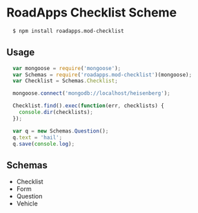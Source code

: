 # RoadApps Checklist Scheme

```bash
  $ npm install roadapps.mod-checklist
```

## Usage

```js
  var mongoose = require('mongoose');
  var Schemas = require('roadapps.mod-checklist')(mongoose);
  var Checklist = Schemas.Checklist;

  mongoose.connect('mongodb://localhost/heisenberg');

  Checklist.find().exec(function(err, checklists) {
    console.dir(checklists);
  });

  var q = new Schemas.Question();
  q.text = 'hail';
  q.save(console.log);
```

## Schemas

* Checklist
* Form
* Question
* Vehicle
